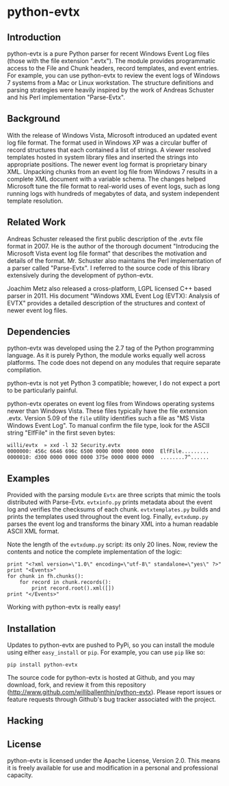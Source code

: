 python-evtx
===========

Introduction
------------

python-evtx is a pure Python parser for recent Windows Event Log files (those with the file extension ".evtx").  The module provides programmatic access to the File and Chunk headers, record templates, and event entries.  For example, you can use python-evtx to review the event logs of Windows 7 systems from a Mac or Linux workstation. The structure definitions and parsing strategies were heavily inspired by the work of Andreas Schuster and his Perl implementation "Parse-Evtx".

Background
----------
With the release of Windows Vista, Microsoft introduced an updated event log file format.  The format used in Windows XP was a circular buffer of record structures that each contained a list of strings.  A viewer resolved templates hosted in system library files and inserted the strings into appropriate positions.  The newer event log format is proprietary binary XML.  Unpacking chunks from an event log file from Windows 7 results in a complete XML document with a variable schema.  The changes helped Microsoft tune the file format to real-world uses of event logs, such as long running logs with hundreds of megabytes of data, and system independent template resolution.

Related Work
------------
Andreas Schuster released the first public description of the .evtx file format in 2007.  He is the author of the thorough document "Introducing the Microsoft Vista event log file format" that describes the motivation and details of the format.  Mr. Schuster also maintains the Perl implementation of a parser called "Parse-Evtx".  I referred to the source code of this library extensively during the development of python-evtx.

Joachim Metz also released a cross-platform, LGPL licensed C++ based parser in 2011.  His document "Windows XML Event Log (EVTX): Analysis of EVTX" provides a detailed description of the structures and context of newer event log files.

Dependencies
------------
python-evtx was developed using the 2.7 tag of the Python programming language. As it is purely Python, the module works equally well across platforms.  The code does not depend on any modules that require separate compilation.

python-evtx is not yet Python 3 compatible; however, I do not expect a port to be particularly painful.

python-evtx operates on event log files from Windows operating systems newer than Windows Vista.  These files typically have the file extension .evtx.  Version 5.09 of the `file` utility identifies such a file as "MS Vista Windows Event Log".  To manual confirm the file type, look for the ASCII string "ElfFile" in the first seven bytes:

    willi/evtx  » xxd -l 32 Security.evtx 
    0000000: 456c 6646 696c 6500 0000 0000 0000 0000  ElfFile.........
    0000010: d300 0000 0000 0000 375e 0000 0000 0000  ........7^......


Examples
--------
Provided with the parsing module `Evtx` are three scripts that mimic the tools distributed with Parse-Evtx.  `evtxinfo.py` prints metadata about the event log and verifies the checksums of each chunk.  `evtxtemplates.py` builds and prints the templates used throughout the event log.  Finally, `evtxdump.py` parses the event log and transforms the binary XML into a human readable ASCII XML format.

Note the length of the `evtxdump.py` script: its only 20 lines.  Now, review the contents and notice the complete implementation of the logic:

    print "<?xml version=\"1.0\" encoding=\"utf-8\" standalone=\"yes\" ?>"
    print "<Events>"
    for chunk in fh.chunks():
        for record in chunk.records():
            print record.root().xml([])
    print "</Events>"            

Working with python-evtx is really easy!


Installation
------------
Updates to python-evtx are pushed to PyPi, so you can install the module using either `easy_install` or `pip`.  For example, you can use `pip` like so:

    pip install python-evtx

The source code for python-evtx is hosted at Github, and you may download, fork, and review it from this repository (http://www.github.com/williballenthin/python-evtx).  Please report issues or feature requests through Github's bug tracker associated with the project.


Hacking
-------


License
-------
python-evtx is licensed under the Apache License, Version 2.0.  This means it is freely available for use and modification in a personal and professional capacity.  

